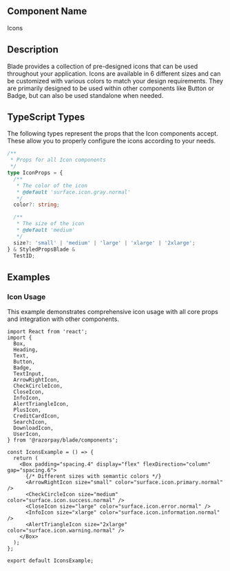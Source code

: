 ## Component Name

Icons

## Description

Blade provides a collection of pre-designed icons that can be used throughout your application. Icons are available in 6 different sizes and can be customized with various colors to match your design requirements. They are primarily designed to be used within other components like Button or Badge, but can also be used standalone when needed.

## TypeScript Types

The following types represent the props that the Icon components accept. These allow you to properly configure the icons according to your needs.

```typescript
/**
 * Props for all Icon components
 */
type IconProps = {
  /**
   * The color of the icon
   * @default 'surface.icon.gray.normal'
   */
  color?: string;

  /**
   * The size of the icon
   * @default 'medium'
   */
  size?: 'small' | 'medium' | 'large' | 'xlarge' | '2xlarge';
} & StyledPropsBlade &
  TestID;
```

## Examples

### Icon Usage

This example demonstrates comprehensive icon usage with all core props and integration with other components.

```tsx
import React from 'react';
import {
  Box,
  Heading,
  Text,
  Button,
  Badge,
  TextInput,
  ArrowRightIcon,
  CheckCircleIcon,
  CloseIcon,
  InfoIcon,
  AlertTriangleIcon,
  PlusIcon,
  CreditCardIcon,
  SearchIcon,
  DownloadIcon,
  UserIcon,
} from '@razorpay/blade/components';

const IconsExample = () => {
  return (
    <Box padding="spacing.4" display="flex" flexDirection="column" gap="spacing.6">
      {/* Different sizes with semantic colors */}
      <ArrowRightIcon size="small" color="surface.icon.primary.normal" />
      <CheckCircleIcon size="medium" color="surface.icon.success.normal" />
      <CloseIcon size="large" color="surface.icon.error.normal" />
      <InfoIcon size="xlarge" color="surface.icon.information.normal" />
      <AlertTriangleIcon size="2xlarge" color="surface.icon.warning.normal" />
    </Box>
  );
};

export default IconsExample;
```
